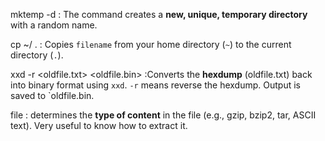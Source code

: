 mktemp -d : The command creates a **new, unique, temporary directory** with a random name.

cp ~/<filename> .   : Copies `filename` from your home directory (`~`) to the current directory (`.`).

xxd -r <oldfile.txt> <oldfile.bin> :Converts the **hexdump** (oldfile.txt) back into binary format using `xxd`. `-r` means reverse the hexdump. Output is saved to `oldfile.bin.

file <filename> : determines the **type of content** in the file (e.g., gzip, bzip2, tar, ASCII text). Very useful to know how to extract it.

